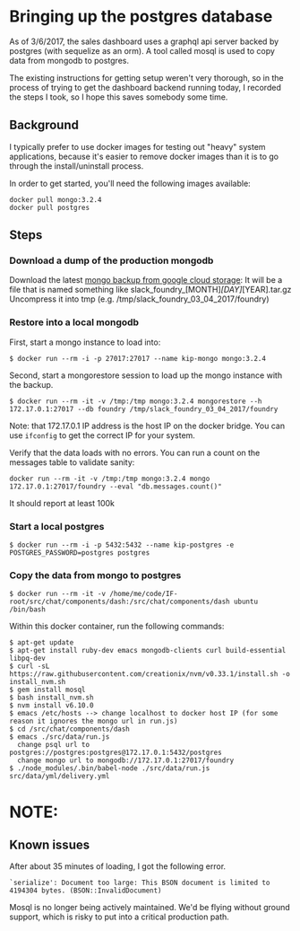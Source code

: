 # Bringing up the postgres database

As of 3/6/2017, the sales dashboard uses a graphql api server backed by postgres (with sequelize as an orm). A tool called mosql is used to copy data from mongodb to postgres. 

The existing instructions for getting setup weren't very thorough, so in the process of trying to get the dashboard backend running today, I recorded the steps I took, so I hope this saves somebody some time.

## Background

I typically prefer to use docker images for testing out "heavy" system applications, because it's easier to remove docker images than it is to go through the install/uninstall process.

In order to get started, you'll need the following images available:
```
docker pull mongo:3.2.4
docker pull postgres
```

## Steps

### Download a dump of the production mongodb

Download the latest [mongo backup from google cloud storage](https://console.cloud.google.com/storage/browser/kip-db-dump/latest/?project=kip-styles&authuser=0):
It will be a file that is named something like slack_foundry_[MONTH]_[DAY]_[YEAR].tar.gz
Uncompress it into tmp (e.g. /tmp/slack_foundry_03_04_2017/foundry)

### Restore into a local mongodb

First, start a mongo instance to load into:
```
$ docker run --rm -i -p 27017:27017 --name kip-mongo mongo:3.2.4
```

Second, start a mongorestore session to load up the mongo instance with the backup.
```
$ docker run --rm -it -v /tmp:/tmp mongo:3.2.4 mongorestore --h 172.17.0.1:27017 --db foundry /tmp/slack_foundry_03_04_2017/foundry
```

Note: that 172.17.0.1 IP address is the host IP on the docker bridge. You can use `ifconfig` to get the correct IP for your system.

Verify that the data loads with no errors. You can run a count on the messages table to validate sanity:
```
docker run --rm -it -v /tmp:/tmp mongo:3.2.4 mongo 172.17.0.1:27017/foundry --eval "db.messages.count()"
```
It should report at least 100k 

### Start a local postgres

```
$ docker run --rm -i -p 5432:5432 --name kip-postgres -e POSTGRES_PASSWORD=postgres postgres
```

### Copy the data from mongo to postgres

```
$ docker run --rm -it -v /home/me/code/IF-root/src/chat/components/dash:/src/chat/components/dash ubuntu /bin/bash
```

Within this docker container, run the following commands:
```
$ apt-get update
$ apt-get install ruby-dev emacs mongodb-clients curl build-essential libpq-dev
$ curl -sL https://raw.githubusercontent.com/creationix/nvm/v0.33.1/install.sh -o install_nvm.sh
$ gem install mosql
$ bash install_nvm.sh
$ nvm install v6.10.0
$ emacs /etc/hosts --> change localhost to docker host IP (for some reason it ignores the mongo url in run.js)
$ cd /src/chat/components/dash
$ emacs ./src/data/run.js 
  change psql url to postgres://postgres:postgres@172.17.0.1:5432/postgres
  change mongo url to mongodb://172.17.0.1:27017/foundry
$ ./node_modules/.bin/babel-node ./src/data/run.js src/data/yml/delivery.yml
```

# NOTE: 

## Known issues

After about 35 minutes of loading, I got the following error.
```
`serialize': Document too large: This BSON document is limited to 4194304 bytes. (BSON::InvalidDocument)
```

Mosql is no longer being actively maintained. We'd be flying without ground support, which is risky to put into a critical production path.
